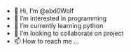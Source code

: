 - 👋 Hi, I’m @abd0Wolf
- 👀 I’m interested in programming
- 🌱 I’m currently learning python
- 💞️ I’m looking to collaborate on project 
- 📫 How to reach me ...

<!---
abd0Wolf/abd0Wolf is a ✨ special ✨ repository because its `README.md` (this file) appears on your GitHub profile.
You can click the Preview link to take a look at your changes.
--->

